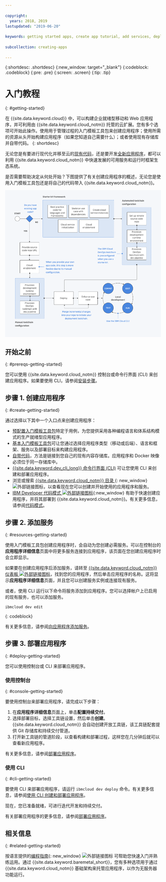 ```yaml
---

copyright:
  years: 2018, 2019
lastupdated: "2019-06-20"

keywords: getting started apps, create app tutorial, add services, deploy apps, create app, app tutorial

subcollection: creating-apps

---
```


{:shortdesc: .shortdesc}
{:new_window: target="_blank"}
{:codeblock: .codeblock}
{:pre: .pre}
{:screen: .screen}
{:tip: .tip}

# 入门教程
{: #getting-started}

在 {{site.data.keyword.cloud}} 中，可以构建企业就绪型移动和 Web 应用程序，并可利用由 {{site.data.keyword.cloud_notm}} 托管的云扩展。您有多个选项可开始此操作。使用用于管理过程的入门模板工具包来创建应用程序；使用所需的资源从头开始构建应用程序（如果您知道自己需要什么）；或者使用现有存储库并自带代码。
{: shortdesc}

无论您是有要进行现代化并移至云的[现有代码](/docs/apps/tutorials?topic=creating-apps-tutorial-byoc)，还是要开发[全新应用程序](/docs/apps/tutorials?topic=creating-apps-tutorial-starterkit)，都可以利用 {{site.data.keyword.cloud_notm}} 中快速发展的可用服务和运行时框架生态系统。

是否需要帮助决定从何处开始？下图提供了有关创建应用程序的概述，无论您是使用入门模板工具包还是将自己的代码带入 {{site.data.keyword.cloud_notm}}。

![开发者体验概述](images/dev-journey.png "在 {{site.data.keyword.cloud_notm}} 中创建应用程序的概述")

## 开始之前
{: #prereqs-getting-started}

您可以使用 {{site.data.keyword.cloud_notm}} 控制台或命令行界面 (CLI) 来创建应用程序。如果要使用 CLI，请参阅[安装步骤](/docs/cli?topic=cloud-cli-getting-started)。

## 步骤 1. 创建应用程序
{: #create-getting-started}

通过选择以下其中一个入口点来创建应用程序：

* [预配置入门模板工具包](/docs/apps/tutorials?topic=creating-apps-tutorial-starterkit)特定于用例，为您提供采用各种编程语言和体系结构模式的生产就绪型应用程序。
* [基本入门模板工具包](/docs/apps/tutorials?topic=creating-apps-tutorial-scratch)可让您通过选择应用程序类型（移动或后端）、语言和框架、服务以及部署目标来构建应用程序。
* [自带代码](/docs/apps/tutorials?topic=creating-apps-tutorial-byoc)，方法是链接到您自己的现有内容存储库。应用程序和 Docker 映像必须位于同一存储库中。
* [{{site.data.keyword.dev_cli_long}} 命令行界面 (CLI)](/docs/apps?topic=creating-apps-create-deploy-app-cli) 可让您使用 CLI 来创建和部署应用程序。
* 浏览或搜索 [{{site.data.keyword.cloud_notm}} 目录 ](https://{DomainName}/catalog){: new_window} ![外部链接图标](../icons/launch-glyph.svg "外部链接图标")，以查看现在您可以创建并开始使用的应用程序和服务。
* [IBM Developer 代码模式 ![外部链接图标](../icons/launch-glyph.svg "外部链接图标")](https://developer.ibm.com/patterns/){:new_window} 有助于快速创建应用程序，并将其部署到 {{site.data.keyword.cloud_notm}}。有关更多信息，请参阅[代码模式](/docs/apps/tutorials?topic=creating-apps-tutorial-codepattern)。

## 步骤 2. 添加服务
{: #resources-getting-started}

使用入门模板工具包创建应用程序时，会自动为您创建必需服务。可以在控制台的**应用程序详细信息**页面中将更多服务连接到应用程序，该页面在您创建应用程序时会立即显示。

如果要在创建应用程序后添加服务，请转至 [{{site.data.keyword.cloud_notm}} 仪表板 ![外部链接图标](../../icons/launch-glyph.svg "外部链接图标")](https://{DomainName})，找到您的应用程序，然后单击应用程序的名称。这将显示**应用程序详细信息**页面，并且您可以创建服务实例或连接现有服务。

或者，使用 CLI 运行以下命令将服务添加到应用程序。您可以选择帐户上已启用的现有服务，也可以添加服务。
```
ibmcloud dev edit
```
{: codeblock}

有关更多信息，请参阅[向应用程序添加服务](/docs/apps?topic=creating-apps-add-resource)。

## 步骤 3. 部署应用程序
{: #deploy-getting-started}

您可以使用控制台或 CLI 来部署应用程序。

### 使用控制台
{: #console-getting-started}

要使用控制台来部署应用程序，请完成以下步骤：

1. 在**应用程序详细信息**页面上，单击**配置持续交付**。
2. 选择部署目标，选择工具链设置，然后单击**创建**。{{site.data.keyword.cloud_notm}} 会自动创建开放工具链，该工具链配套提供 Git 存储库和持续交付管道。
3. 打开新工具链的管道阶段，以查看构建和部署过程，这样您在几分钟后就可以查看新应用程序。

有关更多信息，请参阅[部署应用程序](/docs/apps?topic=creating-apps-deploying-apps)。

### 使用 CLI
{: #cli-getting-started}

要使用 CLI 来部署应用程序，请运行 `ibmcloud dev deploy` 命令。有关更多信息，请参阅[使用 CLI 创建和部署应用程序](/docs/apps?topic=creating-apps-create-deploy-app-cli)。

现在，您已准备就绪，可进行迭代开发和持续交付。

有关部署应用程序的更多信息，请参阅[部署应用程序](/docs/apps?topic=creating-apps-deploying-apps)。

## 相关信息
{: #related-getting-started}

按语言提供的[编程指南](https://{DomainName}/docs/home/build){: new_window} ![外部链接图标](../icons/launch-glyph.svg "外部链接图标") 可帮助您快速入门并熟练运用。通过 {{site.data.keyword.baremetal_short}}，您有多种选项用于通过 {{site.data.keyword.cloud_notm}} 基础架构来托管应用程序，以作为无服务器功能运行。
